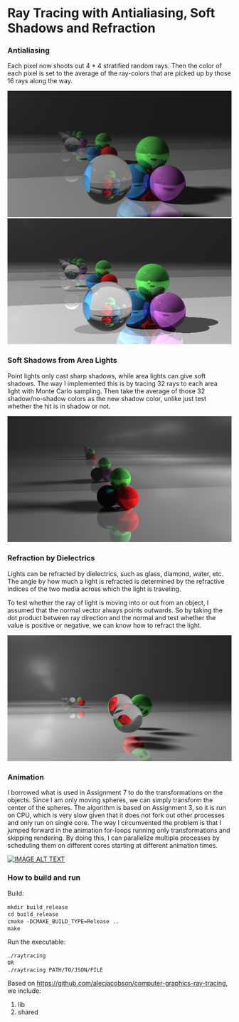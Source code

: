 # Ray Tracing with Antialiasing, Soft Shadows and Refraction

### Antialiasing
Each pixel now shoots out 4 * 4 stratified random rays. Then the color of each pixel is set to the average of the ray-colors that are picked up by those 16 rays along the way.

![](imgs/antialiasing.png)
![](imgs/no_antialiasing.png)

### Soft Shadows from Area Lights
Point lights only cast sharp shadows, while area lights can give soft shadows. The way I implemented this is by tracing 32 rays to each area light with Monte Carlo sampling. Then take the average of those 32 shadow/no-shadow colors as the new shadow color, unlike just test whether the hit is in shadow or not.

![](imgs/soft_shadows.png)

### Refraction by Dielectrics
Lights can be refracted by dielectrics, such as glass, diamond, water, etc. The angle by how much a light is refracted is determined by the refractive indices of the two media across which the light is traveling.

To test whether the ray of light is moving into or out from an object, I assumed that the normal vector always points outwards. So by taking the dot product between ray direction and the normal and test whether the value is positive or negative, we can know how to refract the light.

![](imgs/refraction.png)

### Animation
I borrowed what is used in Assignment 7 to do the transformations on the objects. Since I am only moving spheres, we can simply transform the center of the spheres. The algorithm is based on Assignment 3, so it is run on CPU, which is very slow given that it does not fork out other processes and only run on single core. The way I circumvented the problem is that I jumped forward in the animation for-loops running only transformations and skipping rendering. By doing this, I can parallelize multiple processes by scheduling them on different cores starting at different animation times.

[![IMAGE ALT TEXT](http://img.youtube.com/vi/6xUE11UmpSw/0.jpg)](http://www.youtube.com/watch?v=6xUE11UmpSw "UofT CSC418 Competition")

### How to build and run
Build:
```
mkdir build_release
cd build_release
cmake -DCMAKE_BUILD_TYPE=Release ..
make
```

Run the executable:
```
./raytracing
OR
./raytracing PATH/TO/JSON/FILE
```

Based on https://github.com/alecjacobson/computer-graphics-ray-tracing, we include:
1. lib
2. shared
